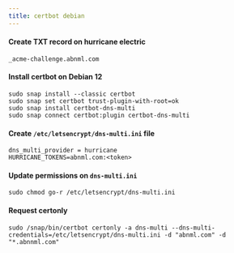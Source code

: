 ```yaml
---
title: certbot debian
---
```


#### Create TXT record on hurricane electric
    _acme-challenge.abnml.com

#### Install certbot on Debian 12
    sudo snap install --classic certbot
    sudo snap set certbot trust-plugin-with-root=ok
    sudo snap install certbot-dns-multi
    sudo snap connect certbot:plugin certbot-dns-multi

#### Create `/etc/letsencrypt/dns-multi.ini` file
    dns_multi_provider = hurricane
    HURRICANE_TOKENS=abnml.com:<token>

#### Update permissions on `dns-multi.ini`
    sudo chmod go-r /etc/letsencrypt/dns-multi.ini

#### Request certonly
    sudo /snap/bin/certbot certonly -a dns-multi --dns-multi-credentials=/etc/letsencrypt/dns-multi.ini -d "abnml.com" -d "*.abnnml.com"
